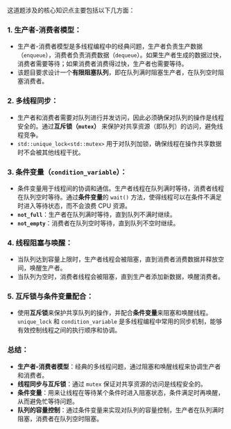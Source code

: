 这道题涉及的核心知识点主要包括以下几方面：

### 1. **生产者-消费者模型**：
   - 生产者-消费者模型是多线程编程中的经典问题，生产者负责生产数据（`enqueue`），消费者负责消费数据（`dequeue`）。如果生产者生成的数据过快，消费者需要等待；如果消费者消费得过快，生产者也需要等待。
   - 该题目要求设计一个**有限阻塞队列**，即在队列满时阻塞生产者，在队列空时阻塞消费者。

### 2. **多线程同步**：
   - 生产者和消费者需要对队列进行并发访问，因此必须确保对队列的操作是线程安全的。通过**互斥锁（`mutex`）** 来保护对共享资源（即队列）的访问，避免线程竞争。
   - `std::unique_lock<std::mutex>` 用于对队列加锁，确保线程在操作共享数据时不会被其他线程干扰。

### 3. **条件变量（`condition_variable`）**：
   - 条件变量用于线程间的协调和通信。生产者线程在队列满时等待，消费者线程在队列空时等待。通过**条件变量**的 `wait()` 方法，使得线程可以在条件不满足时进入等待状态，而不会浪费 CPU 资源。
   - **`not_full`**：生产者在队列满时等待，直到队列不满时继续。
   - **`not_empty`**：消费者在队列空时等待，直到队列不空时继续。

### 4. **线程阻塞与唤醒**：
   - 当队列达到容量上限时，生产者线程会被阻塞，直到消费者消费数据并释放空间，唤醒生产者。
   - 当队列为空时，消费者线程会被阻塞，直到生产者添加新数据，唤醒消费者。

### 5. **互斥锁与条件变量配合**：
   - 使用**互斥锁**来保护共享队列的操作，并配合**条件变量**来阻塞和唤醒线程。`unique_lock` 和 `condition_variable` 是多线程编程中常用的同步机制，能够有效控制线程之间的执行顺序和协调。

### 总结：
- **生产者-消费者模型**：经典的多线程问题，通过阻塞和唤醒线程来协调生产者和消费者。
- **线程同步与互斥锁**：通过 `mutex` 保证对共享资源的访问是线程安全的。
- **条件变量**：用来让线程在等待某个条件时进入阻塞状态，条件满足时再唤醒，从而避免忙等待问题。
- **队列的容量控制**：通过条件变量来实现对队列的容量控制，生产者在队列满时阻塞，消费者在队列空时阻塞。
